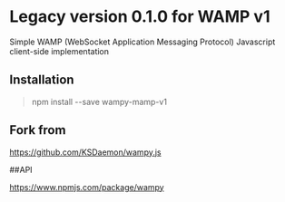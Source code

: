 # Legacy version 0.1.0 for WAMP v1

Simple WAMP (WebSocket Application Messaging Protocol) Javascript client-side implementation

## Installation
> npm install --save wampy-mamp-v1


## Fork from

https://github.com/KSDaemon/wampy.js

##API

https://www.npmjs.com/package/wampy


